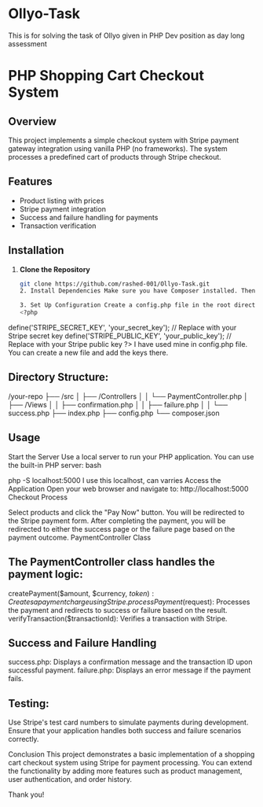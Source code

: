 # Ollyo-Task
This is for solving the task of Ollyo given in PHP Dev position as day long assessment

# PHP Shopping Cart Checkout System

## Overview
This project implements a simple checkout system with Stripe payment gateway integration using vanilla PHP (no frameworks). The system processes a predefined cart of products through Stripe checkout.

## Features
- Product listing with prices
- Stripe payment integration
- Success and failure handling for payments
- Transaction verification

## Installation

1. **Clone the Repository**
   ```bash
   git clone https://github.com/rashed-001/Ollyo-Task.git
   2. Install Dependencies Make sure you have Composer installed. Then run: composer install

   3. Set Up Configuration Create a config.php file in the root directory and add your Stripe API keys:
   <?php
define('STRIPE_SECRET_KEY', 'your_secret_key'); // Replace with your Stripe secret key
define('STRIPE_PUBLIC_KEY', 'your_public_key'); // Replace with your Stripe public key
   ?>
   I have used mine in config.php file. You can create a new file and add the keys there.

   ## Directory Structure:

   /your-repo
   ├── /src
   │   ├── /Controllers
   │   │   └── PaymentController.php
   │   ├── /Views
   │   │   ├── confirmation.php
   │   │   ├── failure.php
   │   │   └── success.php
   ├── index.php
   ├── config.php
   └── composer.json

## Usage
Start the Server Use a local server to run your PHP application. You can use the built-in PHP server:
bash

php -S localhost:5000
I use this localhost, can varries 
Access the Application Open your web browser and navigate to:
http://localhost:5000
Checkout Process

Select products and click the "Pay Now" button.
You will be redirected to the Stripe payment form.
After completing the payment, you will be redirected to either the success page or the failure page based on the payment outcome.
PaymentController Class


## The PaymentController class handles the payment logic:

createPayment($amount, $currency, $token): Creates a payment charge using Stripe.
processPayment($request): Processes the payment and redirects to success or failure based on the result.
verifyTransaction($transactionId): Verifies a transaction with Stripe.


## Success and Failure Handling
success.php: Displays a confirmation message and the transaction ID upon successful payment.
failure.php: Displays an error message if the payment fails.

## Testing:
Use Stripe's test card numbers to simulate payments during development. Ensure that your application handles both success and failure scenarios correctly.

Conclusion
This project demonstrates a basic implementation of a shopping cart checkout system using Stripe for payment processing. You can extend the functionality by adding more features such as product management, user authentication, and order history.

Thank you!
